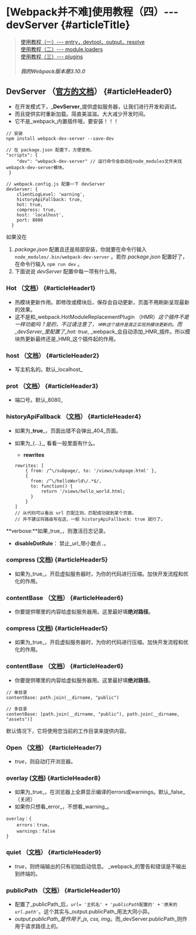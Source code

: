 # \[Webpack并不难\]使用教程（四）--- devServer {#articleTitle}

> [使用教程（一）--- entry，devtool，output，resolve](https://segmentfault.com/a/1190000012334562)  
> [使用教程（二）--- module.loaders](https://segmentfault.com/a/1190000012351195)  
> [使用教程（三）--- plugins](https://segmentfault.com/a/1190000012367082)
>
> ##### **我的**_**Webpack**_**版本是**_**3.10.0**_

## DevServer （[官方的文档](https://webpack.js.org/configuration/dev-server/#devserver-hot)） {#articleHeader0}

* 在开发模式下，_**DevServer**_提供虚拟服务器，让我们进行开发和调试。
* 而且提供实时重新加载。简直美滋滋。大大减少开发时间。
* 它不是_webpack_内置插件哦，要安装！！！

```
// 安装
npm install webpack-dev-server --save-dev

// 在 package.json 配置下，方便使用。
"scripts": {
    "dev": "webpack-dev-server" // 运行命令会自动在node_modules文件夹找 webapck-dev-server模块。
 }

// webpack.config.js 配置一下 devServer
devServer: {
    clientLogLevel: 'warning',
    historyApiFallback: true,
    hot: true,
    compress: true,
    host: 'localhost',
    port: 8080
  }
```

如果没在

1. _package.json_
   配置且还是局部安装，你就要在命令行输入
   `node_modules/.bin/webpack-dev-server`
   。若你
   _package.json_
   配置好了，在命令行输入
   `npm run dev`
   。
2. 下面说说
   _devServer_
   配置中每一项有什么用。

### Hot （[文档](https://webpack.js.org/configuration/dev-server/#devserver-hot)） {#articleHeader1}

* 热模块更新作用。即修改或模块后，保存会自动更新，页面不用刷新呈现最新的效果。
* 这不是和_webpack.HotModuleReplacementPlugin （HMR）_这个插件不是一样功能吗？是的，不过请注意了，
  `HMR这个插件是真正实现热模块更新的`。而_devServer_里配置了_hot: true_,
  _webpack_会自动添加_HMR_插件。所以模块热更新最终还是_HMR_这个插件起的作用。

### host （[文档](https://webpack.js.org/configuration/dev-server/#devserver-host)） {#articleHeader2}

* 写主机名的。默认_localhost_

### prot （[文档](https://webpack.js.org/configuration/dev-server/#devserver-port)） {#articleHeader3}

* 端口号。默认_8080_

### historyApiFallback （[文档](https://github.com/bripkens/connect-history-api-fallback)） {#articleHeader4}

* 如果为_**true**_，页面出错不会弹出_404_页面。
* 如果为_{...}_, 看看一般里面有什么。

  * **rewrites**

  ```
  rewrites: [
      { from: /^\/subpage/, to: '/views/subpage.html' },
      {
        from: /^\/helloWorld\/.*$/,
        to: function() {
            return '/views/hello_world.html;
        }
      }
  ]
  // 从代码可以看出 url 匹配正则，匹配成功就到某个页面。
  // 并不建议将路由写在这，一般 historyApiFallback: true 就行了。
  ```

**verbose:**如果_true_，则激活日志记录。

* **disableDotRule**： 禁止_url_带小数点`.`。

### compress \([文档](https://webpack.js.org/configuration/dev-server/#devserver-compress)\) {#articleHeader5}

* 如果为_true_，开启虚拟服务器时，为你的代码进行压缩。加快开发流程和优化的作用。

### contentBase （[文档](https://webpack.js.org/configuration/dev-server/#devserver-contentbase)） {#articleHeader6}

* 你要提供哪里的内容给虚拟服务器用。这里最好填**绝对路径**。

### compress \([文档](https://webpack.js.org/configuration/dev-server/#devserver-compress)\) {#articleHeader5}

* 如果为_true_，开启虚拟服务器时，为你的代码进行压缩。加快开发流程和优化的作用。

### contentBase （[文档](https://webpack.js.org/configuration/dev-server/#devserver-contentbase)） {#articleHeader6}

* 你要提供哪里的内容给虚拟服务器用。这里最好填**绝对路径**。

```
// 单目录
contentBase: path.join(__dirname, "public")

// 多目录
contentBase: [path.join(__dirname, "public"), path.join(__dirname, "assets")]

```

默认情况下，它将使用您当前的工作目录来提供内容。

### Open （[文档](https://webpack.js.org/configuration/dev-server/#devserver-open)） {#articleHeader7}

* _true_，则自动打开浏览器。

### overlay \([文档](https://webpack.js.org/configuration/dev-server/#devserver-overlay)\) {#articleHeader8}

* 如果为_true_，在浏览器上全屏显示编译的errors或warnings。默认_false_（关闭）
* 如果你只想看_error_，不想看_warning_。

```
overlay：{
    errors：true，
    warnings：false
}
```

### quiet （[文档](https://webpack.js.org/configuration/dev-server/#devserver-quiet-)） {#articleHeader9}

* _true_，则终端输出的只有初始启动信息。
  _webpack_的警告和错误是不输出到终端的。

### publicPath （[文档](https://webpack.js.org/configuration/dev-server/#devserver-publicpath-)） {#articleHeader10}

* 配置了_publicPath_后，_`url`_`= '主机名' + '`_`publicPath`_`配置的' +`
  `'原来的`_`url.path`_`'`。这个其实与_output.publicPath_用法大同小异。
* _output.publicPath_是作用于_js, css, img_。而_devServer.publicPath_则作用于请求路径上的。















